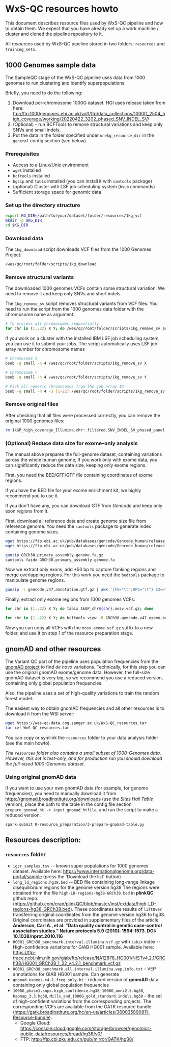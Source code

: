 # WxS-QC resources howto

This document describes resource files used by WxS-QC pipeline and how to obtain them.
We expect that you have already set up a work machine / cluster and
cloned the pipeline repository to it.

All resources used by WxS-QC pipeline stored in two folders:
`resources` and `training_sets`.

## 1000 Genomes sample data

The SampleQC stage of the WxS-QC pipeline uses data from 1000 genomes
to run clustering and identify superpopulations.

Briefly, you need to do the following:

1. Download per-chromosome 1000G dataset. HGI uses release taken from here:
   ftp://ftp.1000genomes.ebi.ac.uk/vol1/ftp/data_collections/1000G_2504_high_coverage/working/20220422_3202_phased_SNV_INDEL_SV/
2. (Optional) - run BCFTools to remove structural variations and keep only SNVs and small indels.
3. Put the data in the folder specified under `onekg_resource_dir` in the `general` config section (see below).

### Prerequisites
- Access to a Linux/Unix environment
- `wget` installed
- `bcftools` installed
- `bgzip` and `tabix` installed (you can install it with `samtools` package)
- (optional) Cluster with LSF job scheduling system (`bsub` commands)
- Sufficient storage space for genomic data

### Set up the directory structure

```bash
export KG_DIR=/path/to/your/dataset/folder/resources/1kg_vcf
mkdir -p $KG_DIR
cd $KG_DIR
```

### Download data

The `1kg_download` script downloads VCF files from the 1000 Genomes Project:

```bash
/wes/qc/root/folder/scripts/1kg_download
```

### Remove structural variants
The downloaded 1000 genomes VCFs contain some structural variation.
We need to remove it and keep only SNVs and short indels.

The `1kg_remove_sv` script removes structural variants from VCF files.
You need to run the script from the 1000 genomes data folder with the chromosome name as argument.

```bash
# To process all chromosomes sequentially
for chr in {1..22} X Y; do /wes/qc/root/folder/scripts/1kg_remove_sv $chr; done
```

If you work on a cluster with the installed IBM LSF job scheduling system,
you can use it to submit your jobs.
The script automatically uses LSF job array number for chromosome names

```bash
# Chromosome X
bsub -q small -n 4 /wes/qc/root/folder/scripts/1kg_remove_sv X

# Chromosome Y
bsub -q small -n 4 /wes/qc/root/folder/scripts/1kg_remove_sv Y

# Pick all numeric chromosomes from the job array ID
bsub -q small -n 4 -J [1-22] /wes/qc/root/folder/scripts/1kg_remove_sv
```

### Remove original files

After checking that all files were processed correctly,
you can remove the original 1000 genomes files:

```bash
rm 1kGP_high_coverage_Illumina.chr*.filtered.SNV_INDEL_SV_phased_panel.vcf.gz
```

### (Optional) Reduce data size for exome-only analysis

The manual above prepares the full-genome dataset, containing variations across the whole human genome,
If you work only with exome data, you can significantly reduce the data size,
keeping only exome regions.

First, you need the BED/GFF/GTF file containing coordinates of exome regions.

If you have the BED file for your exome enrichment kit,
we highly recommend you to use it.

If you don't have any, you can download GTF from _Gencode_ and keep only exon regions from it.

First, download all reference data and create genome size file from reference genome.
You need the `samtools` package to generate index containing genome sizes.

```bash
wget https://ftp.ebi.ac.uk/pub/databases/gencode/Gencode_human/release_47/GRCh38.primary_assembly.genome.fa.gz
wget https://ftp.ebi.ac.uk/pub/databases/gencode/Gencode_human/release_47/gencode.v47.annotation.gtf.gz

gunzip GRCh38.primary_assembly.genome.fa.gz
samtools faidx GRCh38.primary_assembly.genome.fa
```

Now we extract only exons, add +50 bp to capture flanking regions and merge overlapping regions.
For this work you need the `bedtools` package to manipulate genome regions.

```bash
gunzip -c gencode.v47.annotation.gtf.gz | awk '{FS="\t";OFS="\t"} $3=="exon"' | bedtools slop -g GRCh38.primary_assembly.genome.fa.fai -b 50 | bedtools sort -g GRCh38.primary_assembly.genome.fa.fai | bedtools merge > GRCh38.gencode.v47.exome.bed
```

Finally, extract only exome regions from 1000 genomes VCFs:

```bash
for chr in {1..22} X Y; do tabix 1kGP_chr${chr}.nosv.vcf.gz; done

for chr in {1..22} X Y; do bcftools view -R GRCh38.gencode.v47.exome.bed 1kGP_chr${chr}.nosv.vcf.gz -Oz > 1kGP_chr${chr}.nosv.exome.vcf.gz; done
```

Now you can copy all VCFs with the `nosv.exome.vcf.gz` suffix to a new folder,
and use it on step 1 of the resource preparation stage.

## gnomAD and other resources

The Variant QC part of the pipeline uses population frequencies from the
[gnomAD project](https://gnomad.broadinstitute.org/)
to find _de novo_ variations.
Technically, for this step you can use the original gnomAD exome/genome data.
However, the full-size gnomAD dataset is very big, so we recommend you use
a reduced version, containing only global population frequencies.

Also, the pipeline uses a set of high-quality variations to train the random forest model.

The easiest way to obtain gnomAD frequencies and all other resources
is to download it from the WSI server:

```bash
wget https://wes-qc-data.cog.sanger.ac.uk/WxS-QC_resources.tar
tar xvf WxS-QC_resources.tar
```

You can copy or symlink the
`resources` folder to your data analysis folder (see the main howto).

_The `resources` folder also contains a small subset of 1000-Genomes data.
However, this set is test-only, and for production run
you should download the full-sized 1000-Genomes dataset._


### Using original gnomAD data

If you want to use your own gnomAD data (for example, for genome frequencies),
  you need to manually download it from https://gnomad.broadinstitute.org/downloads
  (use the _Sites Hail Table_ version),
  place the path to the table in the config file section `prepare_gnomad_ht -> input_gnomad_htfile`,
  and run the script to make a reduced version:
  ```shell
  spark-submit 0-resource_preparation/3-prepare-gnomad-table.py
  ```

## Resources description:

### `resources` folder

* `igsr_samples.tsv` -- known super populations for 1000 genomes dataset.
  Available here: https://www.internationalgenome.org/data-portal/sample (press the 'Download the list' button)
* `long_ld_regions.hg38.bed` -- BED file containing long-range linkage disequilibrium regions for the genome version hg38
  The regions were obtained from the file `high-LD-regions-hg38-GRCh38.bed` in **plinkQC** github repo:
  (https://github.com/cran/plinkQC/blob/master/inst/extdata/high-LD-regions-hg38-GRCh38.bed).
  These coordinates are results of `liftOver` transferring original coordinates from the genome version hg36 to hg38.
  Original coordinates are provided in supplementary files of the article
  **Anderson, Carl A., et al. "Data quality control in genetic case-control association studies."
  Nature protocols 5.9 (2010): 1564-1573. DOI: 10.1038/nprot.2010.116**
* `HG001_GRCh38_benchmark.interval.illumina.vcf.gz` with `tabix` index -- High-confidence variations for GIAB HG001 sample.
  Available here: https://ftp-trace.ncbi.nlm.nih.gov/giab/ftp/release/NA12878_HG001/NISTv4.2.1/GRCh38/HG001_GRCh38_1_22_v4.2.1_benchmark.vcf.gz
* `HG001_GRCh38_benchmark.all.interval.illumina.vep.info.txt` - VEP annotations for GIAB HG001 sample. Can generate
* `gnomad.exomes.r4.1.freq_only.ht` - reduced version of **gnomAD** data containing only global population frequencies
* `1000G_phase1.snps.high_confidence.hg38`, `1000G_omni2.5.hg38`,
  `hapmap_3.3.hg38`, `Mills_and_1000G_gold_standard.indels.hg38` -
   the set of high-confident variations from the corresponding projects.
   The corresponding VCFs are available from the GATK resource bundle:
   (https://gatk.broadinstitute.org/hc/en-us/articles/360035890811-Resource-bundle).
   - Google Cloud: https://console.cloud.google.com/storage/browser/genomics-public-data/resources/broad/hg38/v0/
   - FTP: http://ftp.cbi.pku.edu.cn/pub/mirror/GATK/hg38/

